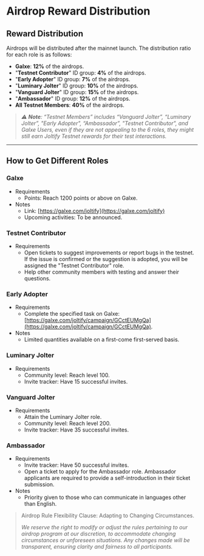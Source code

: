 # Airdrop Reward Distribution

## Reward Distribution

Airdrops will be distributed after the mainnet launch. The distribution ratio for each role is as follows:

* **Galxe**: **12%** of the airdrops.
* "**Testnet Contributor**" ID group: **4%** of the airdrops.
* "**Early Adopter**" ID group: **7%** of the airdrops.
* "**Luminary Jolter**" ID group: **10%** of the airdrops.
* "**Vanguard Jolter**" ID group: **15%** of the airdrops.
* "**Ambassador**" ID group: **12%** of the airdrops.
* **All Testnet Members**: **40%** of the airdrops.

> _⚠️ **Note**: “Testnet Members” includes “Vanguard Jolter”, “Luminary Jolter”, "Early Adopter", “Ambassador”, "Testnet Contributor", and Galxe Users, even if they are not appealing to the 6 roles, they might still earn Joltify Testnet rewards for their test interactions._

***

## How to Get Different Roles

### Galxe

* Requirements
  * Points: Reach 1200 points or above on Galxe.
* Notes
  * Link: [https://galxe.com/joltify](https://galxe.com/joltify)
  * Upcoming activities: To be announced.

### Testnet Contributor

* Requirements
  * Open tickets to suggest improvements or report bugs in the testnet. If the issue is confirmed or the suggestion is adopted, you will be assigned the "Testnet Contributor" role.
  * Help other community members with testing and answer their questions.

### Early Adopter

* Requirements
  * Complete the specified task on Galxe: [https://galxe.com/joltify/campaign/GCctEUMgQa](https://galxe.com/joltify/campaign/GCctEUMgQa).
* Notes
  * Limited quantities available on a first-come first-served basis.

### Luminary Jolter

* Requirements
  * Community level: Reach level 100.
  * Invite tracker: Have 15 successful invites.

### Vanguard Jolter

* Requirements
  * Attain the Luminary Jolter role.
  * Community level: Reach level 200.
  * Invite tracker: Have 35 successful invites.

### Ambassador

* Requirements
  * Invite tracker: Have 50 successful invites.
  * Open a ticket to apply for the Ambassador role. Ambassador applicants are required to provide a self-introduction in their ticket submission.
* Notes
  * Priority given to those who can communicate in languages other than English.

> Airdrop Rule Flexibility Clause: Adapting to Changing Circumstances.
>
> _We reserve the right to modify or adjust the rules pertaining to our airdrop program at our discretion, to accommodate changing circumstances or unforeseen situations. Any changes made will be transparent, ensuring clarity and fairness to all participants._
